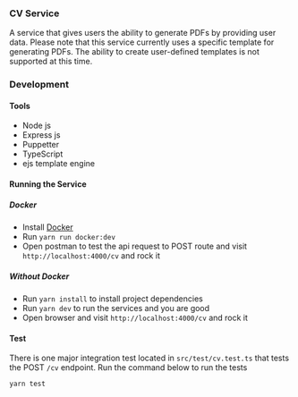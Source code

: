 ### CV Service

A service that gives users the ability to generate PDFs by providing user data.
Please note that this service currently uses a specific template for generating PDFs.
The ability to create user-defined templates is not supported at this time.

### Development

#### Tools

- Node js
- Express js
- Puppetter
- TypeScript
- ejs template engine

#### Running the Service

##### Docker

- Install [Docker](https://www.docker.com/)
- Run `yarn run docker:dev`
- Open postman to test the api request to POST route and visit `http://localhost:4000/cv` and rock it

##### Without Docker

- Run `yarn install` to install project dependencies
- Run `yarn dev` to run the services and you are good
- Open browser and visit `http://localhost:4000/cv` and rock it

#### Test

There is one major integration test located in `src/test/cv.test.ts` that tests the POST `/cv` endpoint. Run the command below to run the tests

```
yarn test
```
